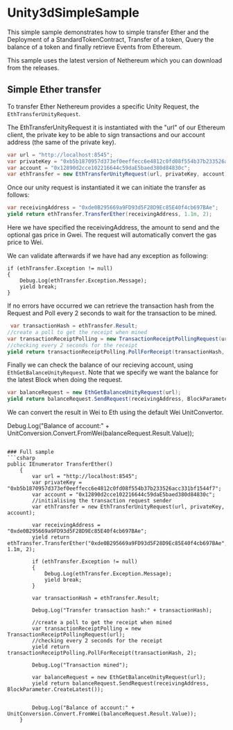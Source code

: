 # Unity3dSimpleSample

This simple sample demonstrates how to simple transfer Ether and the Deployment of a StandardTokenContract, Transfer of a token, Query the balance of a token and finally retrieve Events from Ethereum.

This sample uses the latest version of Nethereum which you can download from the releases. 


## Simple Ether transfer
To transfer Ether Nethereum provides a specific Unity Request, the ```EthTransferUnityRequest```.

The EthTransferUnityRequest it is instantiated with the "url" of our Ethereum client, the private key to be able to sign transactions and our account address (the same of the private key).

```csharp
var url = "http://localhost:8545";
var privateKey = "0xb5b1870957d373ef0eeffecc6e4812c0fd08f554b37b233526acc331bf1544f7"; 
var account = "0x12890d2cce102216644c59daE5baed380d84830c";
var ethTransfer = new EthTransferUnityRequest(url, privateKey, account);
```

Once our unity request is instantiated it we can initiate the transfer as follows:

```csharp
var receivingAddress = "0xde0B295669a9FD93d5F28D9Ec85E40f4cb697BAe";
yield return ethTransfer.TransferEther(receivingAddress, 1.1m, 2);
```

Here we have specified the receivingAddress, the amount to send and the optional gas price in Gwei. The request will automatically convert the gas price to Wei.

We can validate afterwards if we have had any exception as following:
```
if (ethTransfer.Exception != null)
{
    Debug.Log(ethTransfer.Exception.Message);
    yield break;
}
```

If no errors have occurred we can retrieve the transaction hash from the Request and Poll every 2 seconds to wait for the transaction to be mined.

```csharp
 var transactionHash = ethTransfer.Result;
//create a poll to get the receipt when mined
var transactionReceiptPolling = new TransactionReceiptPollingRequest(url);
//checking every 2 seconds for the receipt
yield return transactionReceiptPolling.PollForReceipt(transactionHash, 2);
```

Finally we can check the balance of our recieving account, using ```EthGetBalanceUnityRequest```. Note that we specify we want the balance for the latest Block when doing the request.

```csharp
var balanceRequest = new EthGetBalanceUnityRequest(url);
yield return balanceRequest.SendRequest(receivingAddress, BlockParameter.CreateLatest());
```

We can convert the result in Wei to Eth using the default Wei UnitConvertor.

Debug.Log("Balance of account:" + UnitConversion.Convert.FromWei(balanceRequest.Result.Value));
```

### Full sample
```csharp
public IEnumerator TransferEther()
    {
        var url = "http://localhost:8545";
        var privateKey = "0xb5b1870957d373ef0eeffecc6e4812c0fd08f554b37b233526acc331bf1544f7";
        var account = "0x12890d2cce102216644c59daE5baed380d84830c";
        //initialising the transaction request sender
        var ethTransfer = new EthTransferUnityRequest(url, privateKey, account);
        
        var receivingAddress = "0xde0B295669a9FD93d5F28D9Ec85E40f4cb697BAe";
        yield return ethTransfer.TransferEther("0xde0B295669a9FD93d5F28D9Ec85E40f4cb697BAe", 1.1m, 2);

        if (ethTransfer.Exception != null)
        {
            Debug.Log(ethTransfer.Exception.Message);
            yield break;
        }

        var transactionHash = ethTransfer.Result;

        Debug.Log("Transfer transaction hash:" + transactionHash);

        //create a poll to get the receipt when mined
        var transactionReceiptPolling = new TransactionReceiptPollingRequest(url);
        //checking every 2 seconds for the receipt
        yield return transactionReceiptPolling.PollForReceipt(transactionHash, 2);
        
        Debug.Log("Transaction mined");

        var balanceRequest = new EthGetBalanceUnityRequest(url);
        yield return balanceRequest.SendRequest(receivingAddress, BlockParameter.CreateLatest());
        
        
        Debug.Log("Balance of account:" + UnitConversion.Convert.FromWei(balanceRequest.Result.Value));
    }

```

#
